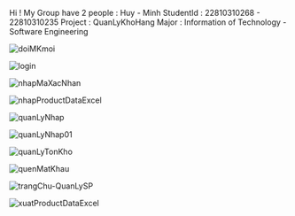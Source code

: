 ﻿Hi ! My Group have 2 people : Huy - Minh 
StudentId : 22810310268 - 22810310235
Project : QuanLyKhoHang
Major : Information of Technology - Software Engineering

![doiMKmoi](https://github.com/user-attachments/assets/d3ccca49-f23e-4be1-a044-c395de1518e5)

![login](https://github.com/user-attachments/assets/ce20543d-0c46-4ce8-9dd1-413b061eafcd)

![nhapMaXacNhan](https://github.com/user-attachments/assets/b0d852e9-cebb-49df-898d-311e588f9789)

![nhapProductDataExcel](https://github.com/user-attachments/assets/85e536e2-14dd-410d-b459-12e48553d06c)

![quanLyNhap](https://github.com/user-attachments/assets/7c9cc6fc-ce0d-43d9-abe7-9c9755cb8058)

![quanLyNhap01](https://github.com/user-attachments/assets/1015b88c-2b6e-4377-82a2-cfec743c9cd4)

![quanLyTonKho](https://github.com/user-attachments/assets/d22b8150-0917-4c03-88b7-5e60c1edd85d)

![quenMatKhau](https://github.com/user-attachments/assets/edb66b98-7445-4f77-a393-63a52855cf12)

![trangChu-QuanLySP](https://github.com/user-attachments/assets/6c7bf27c-4458-4431-bb56-7c00e1bddd72)

![xuatProductDataExcel](https://github.com/user-attachments/assets/0c9f8105-ac54-496c-adc6-2658ee04114e)
